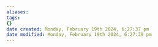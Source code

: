 ```yaml
---
aliases: 
tags: 
{}
date created: Monday, February 19th 2024, 6:27:37 pm
date modified: Monday, February 19th 2024, 6:27:39 pm
---
```

